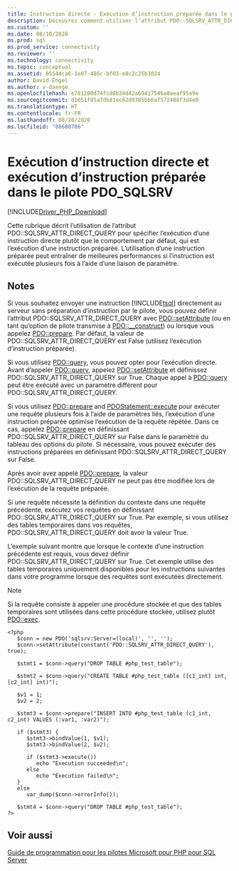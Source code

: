 ```yaml
---
title: Instruction directe - Exécution d’instruction préparée dans le pilote PDO_SQLSRV
description: Découvrez comment utiliser l’attribut PDO::SQLSRV_ATTR_DIRECT_QUERY pour l’exécution d’une instruction directe lors de l’utilisation du Pilote Microsoft PDO_SQLSRV pour PHP pour SQL Server
ms.custom: ''
ms.date: 08/10/2020
ms.prod: sql
ms.prod_service: connectivity
ms.reviewer: ''
ms.technology: connectivity
ms.topic: conceptual
ms.assetid: 05544ca6-1e07-486c-bf03-e8c2c25b3024
author: David-Engel
ms.author: v-daenge
ms.openlocfilehash: e781200d74fcd0b34d42a69417546a0aeaf95a9e
ms.sourcegitcommit: d1051f05a7db81ec62d9785bb6af572408f3d4e0
ms.translationtype: HT
ms.contentlocale: fr-FR
ms.lasthandoff: 08/20/2020
ms.locfileid: "88680786"
---
```

# <a name="direct-statement-execution-and-prepared-statement-execution-in-the-pdo_sqlsrv-driver"></a>Exécution d’instruction directe et exécution d’instruction préparée dans le pilote PDO_SQLSRV
[!INCLUDE[Driver_PHP_Download](../../includes/driver_php_download.md)]

Cette rubrique décrit l’utilisation de l’attribut PDO::SQLSRV_ATTR_DIRECT_QUERY pour spécifier l’exécution d’une instruction directe plutôt que le comportement par défaut, qui est l’exécution d’une instruction préparée. L’utilisation d’une instruction préparée peut entraîner de meilleures performances si l’instruction est exécutée plusieurs fois à l’aide d’une liaison de paramètre.  
  
## <a name="remarks"></a>Notes  
Si vous souhaitez envoyer une instruction [!INCLUDE[tsql](../../includes/tsql-md.md)] directement au serveur sans préparation d’instruction par le pilote, vous pouvez définir l’attribut PDO::SQLSRV_ATTR_DIRECT_QUERY avec [PDO::setAttribute](../../connect/php/pdo-setattribute.md) (ou en tant qu’option de pilote transmise à [PDO::__construct](../../connect/php/pdo-construct.md)) ou lorsque vous appelez [PDO::prepare](../../connect/php/pdo-prepare.md). Par défaut, la valeur de PDO::SQLSRV_ATTR_DIRECT_QUERY est False (utilisez l’exécution d’instruction préparée).  
  
Si vous utilisez [PDO::query](../../connect/php/pdo-query.md), vous pouvez opter pour l’exécution directe. Avant d’appeler [PDO::query](../../connect/php/pdo-query.md), appelez [PDO::setAttribute](../../connect/php/pdo-setattribute.md) et définissez PDO::SQLSRV_ATTR_DIRECT_QUERY sur True.  Chaque appel à [PDO::query](../../connect/php/pdo-query.md) peut être exécuté avec un paramètre différent pour PDO::SQLSRV_ATTR_DIRECT_QUERY.  
  
Si vous utilisez [PDO::prepare](../../connect/php/pdo-prepare.md) and [PDOStatement::execute](../../connect/php/pdostatement-execute.md) pour exécuter une requête plusieurs fois à l’aide de paramètres liés, l’exécution d’une instruction préparée optimise l’exécution de la requête répétée.  Dans ce cas, appelez [PDO::prepare](../../connect/php/pdo-prepare.md) en définissant PDO::SQLSRV_ATTR_DIRECT_QUERY sur False dans le paramètre du tableau des options du pilote. Si nécessaire, vous pouvez exécuter des instructions préparées en définissant PDO::SQLSRV_ATTR_DIRECT_QUERY sur False.  
  
Après avoir avez appelé [PDO::prepare](../../connect/php/pdo-prepare.md), la valeur PDO::SQLSRV_ATTR_DIRECT_QUERY ne peut pas être modifiée lors de l’exécution de la requête préparée.  
  
Si une requête nécessite la définition du contexte dans une requête précédente, exécutez vos requêtes en définissant PDO::SQLSRV_ATTR_DIRECT_QUERY sur True. Par exemple, si vous utilisez des tables temporaires dans vos requêtes, PDO::SQLSRV_ATTR_DIRECT_QUERY doit avoir la valeur True.  
  
L’exemple suivant montre que lorsque le contexte d’une instruction précédente est requis, vous devez définir PDO::SQLSRV_ATTR_DIRECT_QUERY sur True. Cet exemple utilise des tables temporaires uniquement disponibles pour les instructions suivantes dans votre programme lorsque des requêtes sont exécutées directement.  
  
> [!NOTE]
> Si la requête consiste à appeler une procédure stockée et que des tables temporaires sont utilisées dans cette procédure stockée, utilisez plutôt [PDO::exec](../../connect/php/pdo-exec.md).

```  
<?php  
   $conn = new PDO('sqlsrv:Server=(local)', '', '');  
   $conn->setAttribute(constant('PDO::SQLSRV_ATTR_DIRECT_QUERY'), true);  
  
   $stmt1 = $conn->query("DROP TABLE #php_test_table");  
  
   $stmt2 = $conn->query("CREATE TABLE #php_test_table ([c1_int] int, [c2_int] int)");  
  
   $v1 = 1;  
   $v2 = 2;  
  
   $stmt3 = $conn->prepare("INSERT INTO #php_test_table (c1_int, c2_int) VALUES (:var1, :var2)");  
  
   if ($stmt3) {  
      $stmt3->bindValue(1, $v1);  
      $stmt3->bindValue(2, $v2);  
  
      if ($stmt3->execute())  
         echo "Execution succeeded\n";       
      else  
         echo "Execution failed\n";  
   }  
   else  
      var_dump($conn->errorInfo());  
  
   $stmt4 = $conn->query("DROP TABLE #php_test_table");  
?>  
```  
  
## <a name="see-also"></a>Voir aussi  
[Guide de programmation pour les pilotes Microsoft pour PHP pour SQL Server](../../connect/php/programming-guide-for-php-sql-driver.md)
  
